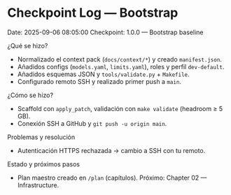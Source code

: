 # Checkpoint Log — Bootstrap

Date: 2025-09-06 08:05:00
Checkpoint: 1.0.0 — Bootstrap baseline

¿Qué se hizo?
- Normalizado el context pack (`docs/context/*`) y creado `manifest.json`.
- Añadidos configs (`models.yaml`, `limits.yaml`), roles y perfil `dev-default`.
- Añadidos esquemas JSON y `tools/validate.py` + `Makefile`.
- Configurado remoto SSH y realizado primer push a `main`.

¿Cómo se hizo?
- Scaffold con `apply_patch`, validación con `make validate` (headroom ≥ 5 GB).
- Conexión SSH a GitHub y `git push -u origin main`.

Problemas y resolución
- Autenticación HTTPS rechazada → cambio a SSH con tu remoto.

Estado y próximos pasos
- Plan maestro creado en `/plan` (capítulos). Próximo: Chapter 02 — Infrastructure.

